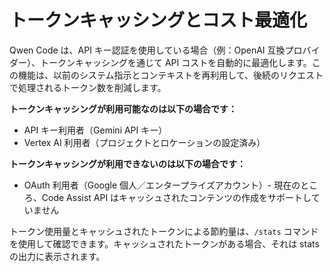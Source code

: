 # トークンキャッシングとコスト最適化

Qwen Code は、API キー認証を使用している場合（例：OpenAI 互換プロバイダー）、トークンキャッシングを通じて API コストを自動的に最適化します。この機能は、以前のシステム指示とコンテキストを再利用して、後続のリクエストで処理されるトークン数を削減します。

**トークンキャッシングが利用可能なのは以下の場合です：**

- API キー利用者（Gemini API キー）
- Vertex AI 利用者（プロジェクトとロケーションの設定済み）

**トークンキャッシングが利用できないのは以下の場合です：**

- OAuth 利用者（Google 個人／エンタープライズアカウント）- 現在のところ、Code Assist API はキャッシュされたコンテンツの作成をサポートしていません

トークン使用量とキャッシュされたトークンによる節約量は、`/stats` コマンドを使用して確認できます。キャッシュされたトークンがある場合、それは stats の出力に表示されます。